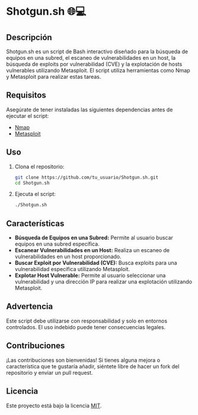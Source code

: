 # Shotgun.sh 🌐💻

## Descripción
Shotgun.sh es un script de Bash interactivo diseñado para la búsqueda de equipos en una subred, el escaneo de vulnerabilidades en un host, la búsqueda de exploits por vulnerabilidad (CVE) y la explotación de hosts vulnerables utilizando Metasploit. El script utiliza herramientas como Nmap y Metasploit para realizar estas tareas.

## Requisitos
Asegúrate de tener instaladas las siguientes dependencias antes de ejecutar el script:
- [Nmap](https://nmap.org/)
- [Metasploit](https://www.metasploit.com/)

## Uso
1. Clona el repositorio:
   ```bash
   git clone https://github.com/tu_usuario/Shotgun.sh.git
   cd Shotgun.sh
   ```

2. Ejecuta el script:
   ```bash
   ./Shotgun.sh
   ```

## Características
- **Búsqueda de Equipos en una Subred:** Permite al usuario buscar equipos en una subred específica.
- **Escanear Vulnerabilidades en un Host:** Realiza un escaneo de vulnerabilidades en un host proporcionado.
- **Buscar Exploit por Vulnerabilidad (CVE):** Busca exploits para una vulnerabilidad específica utilizando Metasploit.
- **Explotar Host Vulnerable:** Permite al usuario seleccionar una vulnerabilidad y una dirección IP para realizar una explotación utilizando Metasploit.

## Advertencia
Este script debe utilizarse con responsabilidad y solo en entornos controlados. El uso indebido puede tener consecuencias legales.

## Contribuciones
¡Las contribuciones son bienvenidas! Si tienes alguna mejora o característica que te gustaría añadir, siéntete libre de hacer un fork del repositorio y enviar un pull request.

## Licencia
Este proyecto está bajo la licencia [MIT](LICENSE).
